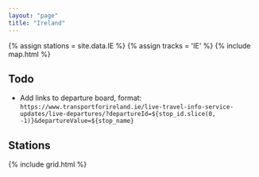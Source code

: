 ```yaml
---
layout: "page"
title: "Ireland"
---
```

{% assign stations = site.data.IE %}
{% assign tracks = 'IE' %}
{% include map.html %}
<br />

## Todo

- Add links to departure board, format: `https://www.transportforireland.ie/live-travel-info-service-updates/live-departures/?departureId=${stop_id.slice(0, -1)}&departureValue=${stop_name}`

## Stations

{% include grid.html %}